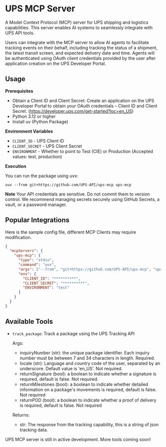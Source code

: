 # UPS MCP Server
A Model Context Protocol (MCP) server for UPS shipping and logistics capabilities. This server enables AI systems to seamlessly integrate with UPS API tools. 

Users can integrate with the MCP server to allow AI agents to facilitate tracking events on their behalf, including tracking the status of a shipment, the latest transit screen, and expected delivery date and time. Agents will be authenticated using OAuth client credentials provided by the user after application creation on the UPS Developer Portal.  

## Usage
**Prerequisites**
- Obtain a Client ID and Client Secret: Create an application on the UPS Developer Portal to obtain your OAuth credentials – Client ID and Client Secret. (https://developer.ups.com/get-started?loc=en_US)
- Python 3.12 or higher
- Install uv (Python Package)

**Environment Variables**
- ```CLIENT_ID``` - UPS Client ID
- ```CLIENT_SECRET``` - UPS Client Secret
- ```ENVIRONMENT``` - Whether to point to Test (CIE) or Production (Accepted values: test, production)

**Execution**

You can run the package using uvx:

```uvx --from git+https://github.com/UPS-API/ups-mcp ups-mcp```

**Note**
Your API credentials are sensitive. Do not commit them to version control. We recommend managing secrets securely using GitHub Secrets, a vault, or a password manager.

## Popular Integrations
Here is the sample config file, different MCP Clients may require modification.
```json
{
  "mcpServers": {
    "ups-mcp": {
      "type": "stdio",
      "command": "uvx",
      "args": ["--from", "git+https://github.com/UPS-API/ups-mcp", "ups-mcp"],
      "env": {
        "CLIENT_ID": "**********",
        "CLIENT_SECRET": "**********",
        "ENVIRONMENT": "test"
      }
    }
  }
}
```

## Available Tools


- ```track_package```: Track a package using the UPS Tracking API
    
    Args:
     - inquiryNumber (str): the unique package identifier. Each inquiry number must be between 7 and 34 characters in length. Required.
    - locale (str): Language and country code of the user, separated by an underscore. Default value is 'en_US'. Not required.
    - returnSignature (bool): a boolean to indicate whether a signature is required, default is false. Not required.
    - returnMilestones (bool): a boolean to indicate whether detailed information on a package's movements is required, default is false. Not required
    - returnPOD (bool): a boolean to indicate whether a proof of delivery is required, default is false. Not required

    Returns:
    - str: The response from the tracking capability, this is a string of json tracking data.

UPS MCP server is still in active development. More tools coming soon!
